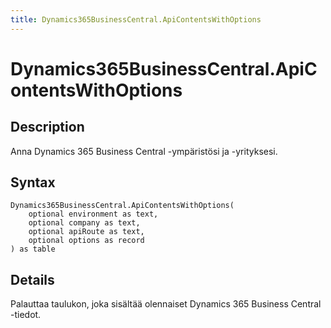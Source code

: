 ```yaml
---
title: Dynamics365BusinessCentral.ApiContentsWithOptions
---
```


# Dynamics365BusinessCentral.ApiContentsWithOptions


## Description

Anna Dynamics 365 Business Central -ympäristösi ja -yrityksesi.


## Syntax

```powerquery
Dynamics365BusinessCentral.ApiContentsWithOptions(
    optional environment as text,
    optional company as text,
    optional apiRoute as text,
    optional options as record
) as table
```


## Details

Palauttaa taulukon, joka sisältää olennaiset Dynamics 365 Business Central -tiedot. 



